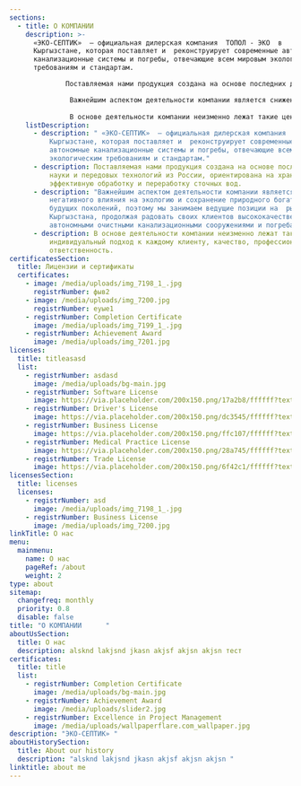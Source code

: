 ```yaml
---
sections:
  - title: О КОМПАНИИ
    description: >-
      «ЭКО-СЕПТИК»  – официальная дилерская компания  ТОПОЛ - ЭКО  в
      Кыргызстане, которая поставляет и  реконструирует современные автономные
      канализационные системы и погребы, отвечающие всем мировым экологическим
      требованиям и стандартам.

              Поставляемая нами продукция создана на основе последних достижений науки и передовых технологий из России, ориентирована на хранение и эффективную обработку и переработку сточных вод.

               Важнейшим аспектом деятельности компании является снижение негативного влияния на экологию и сохранение природного богатства для будущих поколений, поэтому мы занимаем ведущие позиции на  рынках Кыргызстана, продолжая радовать своих клиентов высококачественными автономными очистными канализационными сооружениями и погребами!      
                                                                                                  
               В основе деятельности компании неизменно лежат такие ценности, как индивидуальный подход к каждому клиенту, качество, профессионализм и ответственность.
    listDescription:
      - description: " «ЭКО-СЕПТИК»  – официальная дилерская компания  ТОПОЛ - ЭКО  в
          Кыргызстане, которая поставляет и  реконструирует современные
          автономные канализационные системы и погребы, отвечающие всем мировым
          экологическим требованиям и стандартам."
      - description: Поставляемая нами продукция создана на основе последних достижений
          науки и передовых технологий из России, ориентирована на хранение и
          эффективную обработку и переработку сточных вод.
      - description: "Важнейшим аспектом деятельности компании является снижение
          негативного влияния на экологию и сохранение природного богатства для
          будущих поколений, поэтому мы занимаем ведущие позиции на  рынках
          Кыргызстана, продолжая радовать своих клиентов высококачественными
          автономными очистными канализационными сооружениями и погребами! "
      - description: В основе деятельности компании неизменно лежат такие ценности, как
          индивидуальный подход к каждому клиенту, качество, профессионализм и
          ответственность.
certificatesSection:
  title: Лицензии и сертификаты
  certificates:
    - image: /media/uploads/img_7198_1_.jpg
      registrNumber: фыв2
    - image: /media/uploads/img_7200.jpg
      registrNumber: еуые1
    - registrNumber: Completion Certificate
      image: /media/uploads/img_7199_1_.jpg
    - registrNumber: Achievement Award
      image: /media/uploads/img_7201.jpg
licenses:
  title: titleasasd
  list:
    - registrNumber: asdasd
      image: /media/uploads/bg-main.jpg
    - registrNumber: Software License
      image: https://via.placeholder.com/200x150.png/17a2b8/ffffff?text=Software+License
    - registrNumber: Driver's License
      image: https://via.placeholder.com/200x150.png/dc3545/ffffff?text=Driver's+License
    - registrNumber: Business License
      image: https://via.placeholder.com/200x150.png/ffc107/ffffff?text=Business+License
    - registrNumber: Medical Practice License
      image: https://via.placeholder.com/200x150.png/28a745/ffffff?text=Medical+Practice+License
    - registrNumber: Trade License
      image: https://via.placeholder.com/200x150.png/6f42c1/ffffff?text=Trade+License
licensesSection:
  title: licenses
  licenses:
    - registrNumber: asd
      image: /media/uploads/img_7198_1_.jpg
    - registrNumber: Business License
      image: /media/uploads/img_7200.jpg
linkTitle: О нас
menu:
  mainmenu:
    name: О нас
    pageRef: /about
    weight: 2
type: about
sitemap:
  changefreq: monthly
  priority: 0.8
  disable: false
title: "О КОМПАНИИ      "
aboutUsSection:
  title: О нас
  description: alsknd lakjsnd jkasn akjsf akjsn akjsn тест
certificates:
  title: title
  list:
    - registrNumber: Completion Certificate
      image: /media/uploads/bg-main.jpg
    - registrNumber: Achievement Award
      image: /media/uploads/slider2.jpg
    - registrNumber: Excellence in Project Management
      image: /media/uploads/wallpaperflare.com_wallpaper.jpg
description: "ЭКО-СЕПТИК» "
aboutHistorySection:
  title: About our history
  description: "alsknd lakjsnd jkasn akjsf akjsn akjsn "
linktitle: about me
---
```

